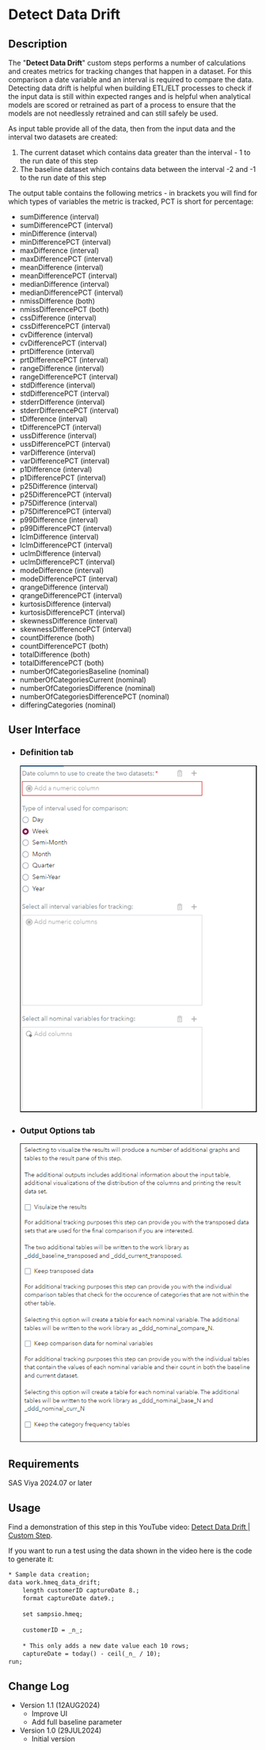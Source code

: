 # Detect Data Drift

## Description

The "**Detect Data Drift**" custom steps performs a number of calculations and creates metrics for tracking changes that happen in a dataset. For this comparison a date variable and an interval is required to compare the data. Detecting data drift is helpful when building ETL/ELT processes to check if the input data is still within expected ranges and is helpful when analytical models are scored or retrained as part of  a process to ensure that the models are not needlessly retrained and can still safely be used.

As input table provide all of the data, then from the input data and the interval two datasets are created:

1.   The current dataset which contains data greater than the interval - 1 to the run date of this step
2.   The baseline dataset which contains data between the interval -2 and -1 to the run date of this step

The output table contains the following metrics - in brackets you will find for which types of variables the metric is tracked, PCT is short for percentage:

-   sumDifference (interval)
-   sumDifferencePCT (interval)
-   minDifference (interval)
-   minDifferencePCT (interval)
-   maxDifference (interval)
-   maxDifferencePCT (interval)
-   meanDifference (interval)
-   meanDifferencePCT (interval)
-   medianDifference (interval)
-   medianDifferencePCT (interval)
-   nmissDifference (both)
-   nmissDifferencePCT (both)
-   cssDifference (interval)
-   cssDifferencePCT (interval)
-   cvDifference (interval)
-   cvDifferencePCT (interval)
-   prtDifference (interval)
-   prtDifferencePCT (interval)
-   rangeDifference (interval)
-   rangeDifferencePCT (interval)
-   stdDifference (interval)
-   stdDifferencePCT (interval)
-   stderrDifference (interval)
-   stderrDifferencePCT (interval)
-   tDifference (interval)
-   tDifferencePCT (interval)
-   ussDifference (interval)
-   ussDifferencePCT (interval)
-   varDifference (interval)
-   varDifferencePCT (interval)
-   p1Difference (interval)
-   p1DifferencePCT (interval)
-   p25Difference (interval)
-   p25DifferencePCT (interval)
-   p75Difference (interval)
-   p75DifferencePCT (interval)
-   p99Difference (interval)
-   p99DifferencePCT (interval)
-   lclmDifference (interval)
-   lclmDifferencePCT (interval)
-   uclmDifference (interval)
-   uclmDifferencePCT (interval)
-   modeDifference (interval)
-   modeDifferencePCT (interval)
-   qrangeDifference (interval)
-   qrangeDifferencePCT (interval)
-   kurtosisDifference (interval)
-   kurtosisDifferencePCT (interval)
-   skewnessDifference (interval)
-   skewnessDifferencePCT (interval)
-   countDifference (both)
-   countDifferencePCT (both)
-   totalDifference (both)
-   totalDifferencePCT (both)
-   numberOfCategoriesBaseline (nominal)
-   numberOfCategoriesCurrent (nominal)
-   numberOfCategoriesDifference (nominal)
-   numberOfCategoriesDifferencePCT (nominal)
-   differingCategories (nominal)

## User Interface

* ### Definition tab ###

   ![Definition](img/Detect-Data-Drift-Definition.png)
   
* ### Output Options tab

   ![Output Options tab](img/Detect-Data-Drift-Output-Options.png)

## Requirements

SAS Viya 2024.07 or later

## Usage

Find a demonstration of this step in this YouTube video: [Detect Data Drift | Custom Step](https://youtu.be/Kl7QbLmzVmI).

If you want to run a test using the data shown in the video here is the code to generate it:

```SAS
* Sample data creation;
data work.hmeq_data_drift;
    length customerID captureDate 8.;
    format captureDate date9.;

    set sampsio.hmeq;

    customerID = _n_;

    * This only adds a new date value each 10 rows;
    captureDate = today() - ceil(_n_ / 10);
run;
```

## Change Log

* Version 1.1 (12AUG2024)
    * Improve UI
    * Add full baseline parameter
* Version 1.0 (29JUL2024)
    * Initial version
